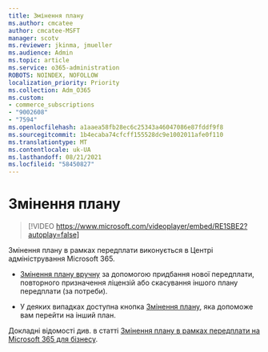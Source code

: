 ```yaml
---
title: Змінення плану
ms.author: cmcatee
author: cmcatee-MSFT
manager: scotv
ms.reviewer: jkinma, jmueller
ms.audience: Admin
ms.topic: article
ms.service: o365-administration
ROBOTS: NOINDEX, NOFOLLOW
localization_priority: Priority
ms.collection: Adm_O365
ms.custom:
- commerce_subscriptions
- "9002608"
- "7594"
ms.openlocfilehash: a1aaea58fb28ec6c25343a46047086e87fddf9f8
ms.sourcegitcommit: 1b4ecaba74cfcff155528dc9e1002011afe0f110
ms.translationtype: MT
ms.contentlocale: uk-UA
ms.lasthandoff: 08/21/2021
ms.locfileid: "58450827"
---
```

# <a name="switch-to-a-different-plan"></a>Змінення плану

> [!VIDEO https://www.microsoft.com/videoplayer/embed/RE1SBE2?autoplay=false]

Змінення плану в рамках передплати виконується в Центрі адміністрування Microsoft 365.

- [Змінення плану вручну](https://docs.microsoft.com/microsoft-365/commerce/subscriptions/switch-plans-manually) за допомогою придбання нової передплати, повторного призначення ліцензій або скасування іншого плану передплати (за потреби).

- У деяких випадках доступна кнопка [Змінення плану](https://docs.microsoft.com/microsoft-365/commerce/subscriptions/switch-to-a-different-plan#use-the-switch-plans-button), яка допоможе вам перейти на інший план.

Докладні відомості див. в статті [Змінення плану в рамках передплати на Microsoft 365 для бізнесу](https://docs.microsoft.com/microsoft-365/commerce/subscriptions/switch-to-a-different-plan).
